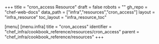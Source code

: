 +++
title = "cron_access Resource"
draft = false
robots = ""
gh_repo = "chef-web-docs"
data_path = ["infra","resources","cron_access"]
layout = "infra_resource"
toc_layout = "infra_resource_toc"

[menu]
  [menu.infra]
    title = "cron_access"
    identifier = "chef_infra/cookbook_reference/resources/cron_access"
    parent = "chef_infra/cookbook_reference/resources"
+++

<!-- The contents of this page are automatically generated from the cron_access.yaml file in the data directory. -->
<!-- To suggest a change, edit the https://github.com/chef/chef/blob/master/lib/chef/resource/cron_access.rb file
      and submit a pull request to the https://github.com/chef/chef repository. -->
